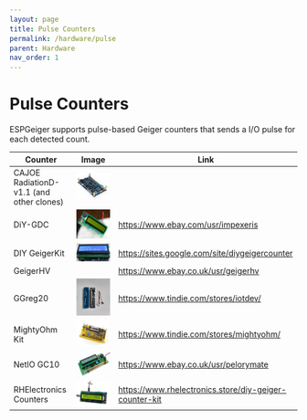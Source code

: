 ```yaml
---
layout: page
title: Pulse Counters
permalink: /hardware/pulse
parent: Hardware
nav_order: 1
---
```


# Pulse Counters

ESPGeiger supports pulse-based Geiger counters that sends a I/O pulse for each detected count.

| Counter | Image | Link |
|---|---|---|
CAJOE RadiationD-v1.1 (and other clones) | ![CAJOE RadiationD-v1.1](img/cajoev11.jpg#img-thumbnail) |
DiY-GDC | ![MightyOhm](img/DiY-GDC.jpg#img-thumbnail) | https://www.ebay.com/usr/impexeris
DIY GeigerKit | ![DIY GeigerKit](img/diygeiger.jpg#img-thumbnail) | https://sites.google.com/site/diygeigercounter
GeigerHV | | https://www.ebay.co.uk/usr/geigerhv
GGreg20 | ![GGreg20](img/ggreg.jpg#img-thumbnail) | https://www.tindie.com/stores/iotdev/
MightyOhm Kit | ![MightyOhm](img/mightyohm.jpg#img-thumbnail) | https://www.tindie.com/stores/mightyohm/
NetIO GC10 | ![NetIO GC10](img/gc10.jpg#img-thumbnail) | https://www.ebay.co.uk/usr/pelorymate
RHElectronics Counters | ![RH-K-GK-2-A](img/RH-K-GK-2-A.jpg#img-thumbnail) | https://www.rhelectronics.store/diy-geiger-counter-kit
